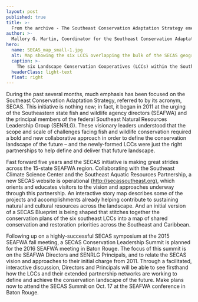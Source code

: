 ```yaml
---
layout: post
published: true
title: >-
  From the archive - The Southeast Conservation Adaptation Strategy emerges
author: >-
  Mallory G. Martin, Coordinator for the Southeast Conservation Adaptation Strategy
hero:
  name: SECAS_map_small-1.jpg
  alt: Map showing the six LCCS overlapping the bulk of the SECAS geography - Appalachian, South Atlantic, Peninsular Florida, Gulf Coastal Plains and Ozarks, Gulf Coast Prairie, and Caribbean.
  caption: >-
    The six Landscape Conservation Cooperatives (LCCs) within the Southeastern Association of Fish and Wildlife Agencies (SEAFWA) region that are helping develop SECAS.
  headerClass: light-text
  float: right
---
```

During the past several months, much emphasis has been focused on the Southeast Conservation Adaptation Strategy, referred to by its acronym, SECAS. This initiative is nothing new; in fact, it began in 2011 at the urging of the Southeastern state fish and wildlife agency directors (SEAFWA) and the principal members of the federal Southeast Natural Resources Leadership Group (SENRLG). These visionary leaders understood that the scope and scale of challenges facing fish and wildlife conservation required a bold and new collaborative approach in order to define the conservation landscape of the future – and the newly-formed LCCs were just the right partnerships to help define and deliver that future landscape.<!--more-->

Fast forward five years and the SECAS initiative is making great strides across the 15-state SEAFWA region. Collaborating with the Southeast Climate Science Center and the Southeast Aquatic Resources Partnership, a new SECAS website is operational [(http://secassoutheast.org)](http://secassoutheast.org), which orients and educates visitors to the vision and approaches underway through this partnership. An interactive story map describes some of the projects and accomplishments already helping contribute to sustaining natural and cultural resources across the landscape. And an initial version of a SECAS Blueprint is being shaped that stitches together the conservation plans of the six southeast LCCs into a map of shared conservation and restoration priorities across the Southeast and Caribbean.

Following up on a highly-successful SECAS symposium at the 2015 SEAFWA fall meeting, a SECAS Conservation Leadership Summit is planned for the 2016 SEAFWA meeting in Baton Rouge. The focus of this summit is on the SEAFWA Directors and SENRLG Principals, and to relate the SECAS vision and approaches to their initial charge from 2011. Through a facilitated, interactive discussion, Directors and Principals will be able to see firsthand how the LCCs and their extended partnership networks are working to define and achieve the conservation landscape of the future. Make plans now to attend the SECAS Summit on Oct. 17 at the SEAFWA conference in Baton Rouge.
